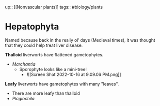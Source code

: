 up:: [[Nonvascular plants]]
tags:: #biology/plants  

# Hepatophyta

Named because back in the really ol' days (Medieval times), it was thought that they could help treat liver disease.

**Thalloid** liverworts have flattened gametophytes.
- *Marchantia*
	- Sporophyte looks like a mini-tree!
		- ![[Screen Shot 2022-10-16 at 9.09.06 PM.png]]

**Leafy** liverworts have gametophytes with many "leaves".
- There are more leafy than thalloid
- *Plagiochila*